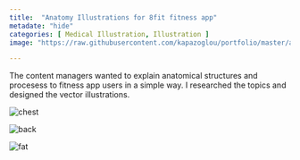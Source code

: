 ```yaml
---
title:  "Anatomy Illustrations for 8fit fitness app"
metadate: "hide"
categories: [ Medical Illustration, Illustration ]
image: "https://raw.githubusercontent.com/kapazoglou/portfolio/master/assets/images/item/HipFlexors.png"

---
```


The content managers wanted to explain anatomical structures and procesess to fitness app users in a simple way. I researched the topics and designed the vector illustrations.

![chest](https://raw.githubusercontent.com/kapazoglou/portfolio/master/assets/images/item/ChestMuscles.png)

![back](https://raw.githubusercontent.com/kapazoglou/portfolio/master/assets/images/item/BackMuscles.png)

![fat](https://raw.githubusercontent.com/kapazoglou/portfolio/master/assets/images/item/LifeOfFat.png)

